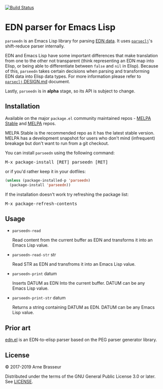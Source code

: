 [![Build Status](https://travis-ci.org/clojure-emacs/parseedn.svg?branch=master)](https://travis-ci.org/clojure-emacs/parseedn)

# EDN parser for Emacs Lisp

`parseedn` is an Emacs Lisp library for parsing [EDN
data](https://github.com/edn-format/edn). It uses
[`parseclj`](https://github.com/clojure-emacs/parseclj)'s shift-reduce parser
internally.

EDN and Emacs Lisp have some important differences that make translation from
one to the other not transparent (think representing an EDN map into Elisp, or
being able to differentiate between `false` and `nil` in Elisp).  Because of
this, `parseedn` takes certain decisions when parsing and transforming EDN data
into Elisp data types.  For more information please refer to [`parseclj`
DESIGN.md](https://github.com/clojure-emacs/parseclj/blob/master/DESIGN.md)
document.

Lastly, `parseedn` is in **alpha** stage, so its API is subject to change.

## Installation

Available on the major `package.el` community maintained repos -
[MELPA Stable][] and [MELPA][] repos.

MELPA Stable is the recommended repo as it has the latest stable
version.  MELPA has a development snapshot for users who don't mind
(infrequent) breakage but don't want to run from a git checkout.

You can install `parseedn` using the following command:

<kbd>M-x package-install [RET] parseedn [RET]</kbd>

or if you'd rather keep it in your dotfiles:

```el
(unless (package-installed-p 'parseedn)
  (package-install 'parseedn))
```

If the installation doesn't work try refreshing the package list:

<kbd>M-x package-refresh-contents</kbd>

[melpa]: http://melpa.org
[melpa stable]: http://stable.melpa.org

## Usage

- `parseedn-read`

    Read content from the current buffer as EDN and transforms it into an Emacs
    Lisp value.

- `parseedn-read-str` str

    Read STR as EDN and transfroms it into an Emacs Lisp value.

- `parseedn-print` datum

    Inserts DATUM as EDN Into the current buffer.  DATUM can be any Emacs Lisp
    value.

- `parseedn-print-str` datum

    Returns a string containing DATUM as EDN.  DATUM can be any Emacs Lisp
    value.

## Prior art

[edn.el](https://github.com/expez/edn.el) is an EDN-to-elisp parser based on the
PEG parser generator library.

## License

&copy; 2017-2019 Arne Brasseur

Distributed under the terms of the GNU General Public License 3.0 or later. See
[LICENSE](LICENSE).
